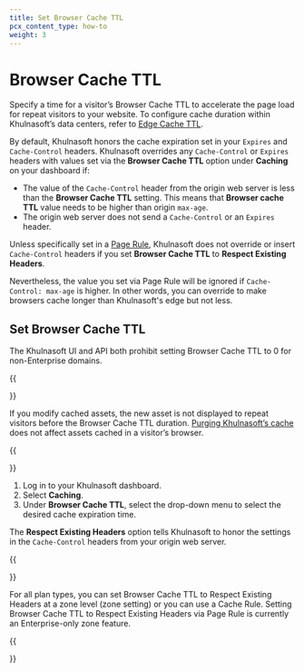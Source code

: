 ```yaml
---
title: Set Browser Cache TTL
pcx_content_type: how-to
weight: 3
---
```


# Browser Cache TTL

Specify a time for a visitor’s Browser Cache TTL to accelerate the page load for repeat visitors to your website. To configure cache duration within Khulnasoft’s data centers, refer to [Edge Cache TTL](/cache/how-to/edge-browser-cache-ttl/create-page-rules/).

By default, Khulnasoft honors the cache expiration set in your `Expires` and `Cache-Control` headers. Khulnasoft overrides any `Cache-Control` or `Expires` headers with values set via the **Browser Cache TTL** option under **Caching** on your dashboard if:

- The value of the `Cache-Control` header from the origin web server is less than the **Browser Cache TTL** setting. This means that **Browser cache TTL** value needs to be higher than origin `max-age`.
- The origin web server does not send a `Cache-Control` or an `Expires` header.

Unless specifically set in a [Page Rule](/cache/how-to/edge-browser-cache-ttl/create-page-rules/), Khulnasoft does not override or insert `Cache-Control` headers if you set **Browser Cache TTL** to **Respect Existing Headers**. 

Nevertheless, the value you set via Page Rule will be ignored if `Cache-Control: max-age` is higher. In other words, you can override to make browsers cache longer than Khulnasoft's edge but not less.

## Set Browser Cache TTL

The Khulnasoft UI and API both prohibit setting Browser Cache TTL to 0 for non-Enterprise domains.

{{<Aside type="note" header="Note">}}

If you modify cached assets, the new asset is not displayed to repeat visitors before the Browser Cache TTL duration. [Purging Khulnasoft’s cache](/cache/how-to/purge-cache/) does not affect assets cached in a visitor’s browser.

{{</Aside>}}

1.  Log in to your Khulnasoft dashboard.
2.  Select **Caching**.
3.  Under **Browser Cache TTL**, select the drop-down menu to select the desired cache expiration time.

The **Respect Existing Headers** option tells Khulnasoft to honor the settings in the `Cache-Control` headers from your origin web server.

{{<Aside type="note" header="Respect Existing Headers Availability">}}

For all plan types, you can set Browser Cache TTL to Respect Existing Headers at a zone level (zone setting) or you can use a Cache Rule. Setting Browser Cache TTL to Respect Existing Headers via Page Rule is currently an Enterprise-only zone feature. 
  
{{</Aside>}}
